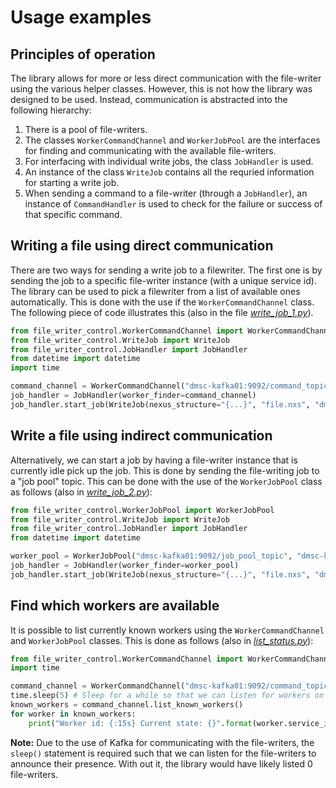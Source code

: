 # Usage examples

## Principles of operation

The library allows for more or less direct communication with the file-writer using the various helper classes. However, this is not how the library was designed to be used. Instead, communication is abstracted into the following hierarchy:

1. There is a pool of file-writers.
2. The classes `WorkerCommandChannel` and `WorkerJobPool` are the interfaces for finding and communicating with the available file-writers.
3. For interfacing with individual write jobs, the class `JobHandler` is used.
4. An instance of the class `WriteJob` contains all the requried information for starting a write job.
5. When sending a command to a file-writer (through a `JobHandler`), an instance of `CommandHandler` is used to check for the failure or success of that specific command.

## Writing a file using direct communication

There are two ways for sending a write job to a filewriter. The first one is by sending the job to a specific file-writer instance (with a unique service id). The library can be used to pick a filewriter from a list of available ones automatically. This is done with the use if the `WorkerCommandChannel` class. The following piece of code illustrates this (also in the file [*write_job_1.py*](write_job_1.py)).

```python
from file_writer_control.WorkerCommandChannel import WorkerCommandChannel
from file_writer_control.WriteJob import WriteJob
from file_writer_control.JobHandler import JobHandler
from datetime import datetime
import time

command_channel = WorkerCommandChannel("dmsc-kafka01:9092/command_topic")
job_handler = JobHandler(worker_finder=command_channel)
job_handler.start_job(WriteJob(nexus_structure="{...}", "file.nxs", "dmsc-kafka01:9092", datetime.now()))
```

## Write a file using indirect communication

Alternatively, we can start a job by having a file-writer instance that is currently idle pick up the job. This is done by sending the file-writing job to a "job pool" topic. This can be done with the use of the `WorkerJobPool` class as follows (also in [*write_job_2.py*](write_job_2.py)):

```python
from file_writer_control.WorkerJobPool import WorkerJobPool
from file_writer_control.WriteJob import WriteJob
from file_writer_control.JobHandler import JobHandler
from datetime import datetime

worker_pool = WorkerJobPool("dmsc-kafka01:9092/job_pool_topic", "dmsc-kafka01:9092/command_topic")
job_handler = JobHandler(worker_finder=worker_pool)
job_handler.start_job(WriteJob(nexus_structure="{...}", "file.nxs", "dmsc-kafka01:9092", datetime.now()))
```

## Find which workers are available

It is possible to list currently known workers using the `WorkerCommandChannel` and `WorkerJobPool` classes. This is done as follows (also in [*list_status.py*](list_workers.py)):

```python
from file_writer_control.WorkerCommandChannel import WorkerCommandChannel
import time

command_channel = WorkerCommandChannel("dmsc-kafka01:9092/command_topic")
time.sleep(5) # Sleep for a while so that we can listen for workers on the topic
known_workers = command_channel.list_known_workers()
for worker in known_workers:
    print("Worker id: {:15s} Current state: {}".format(worker.service_id, worker.state))
```

**Note:** Due to the use of Kafka for communicating with the file-writers, the `sleep()` statement is required such that we can listen for the file-writers to announce their presence. With out it, the library would have likely listed 0 file-writers.
